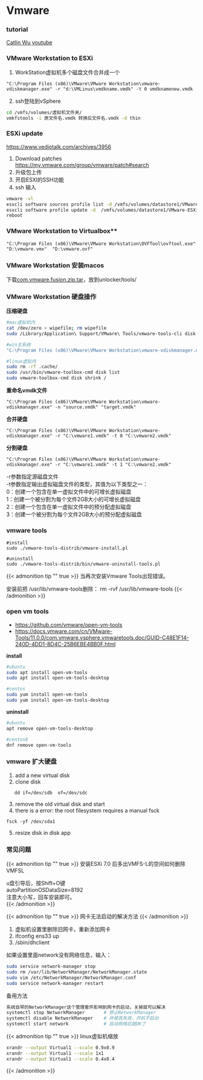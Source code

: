 # Vmware



### tutorial  
[Catlin Wu youtube](https://www.youtube.com/c/CatlinWu/videos)



### VMware Workstation to ESXi  

1. WorkStation虚拟机多个磁盘文件合并成一个

```shell
"C:\Program Files (x86)\VMware\VMware Workstation\vmware-vdiskmanager.exe" -r "d:\VMLinux\vmdkname.vmdk" -t 0 vmdknamenew.vmdk
```
2. ssh登陆到vSphere
```bash
cd /vmfs/volumes/虚拟机文件夹/
vmkfstools -i 原文件名.vmdk 转换后文件名.vmdk -d thin
```

### ESXi update

https://www.vediotalk.com/archives/3956

1. Download patches https://my.vmware.com/group/vmware/patch#search	
2. 升级包上传
3. 开启ESXI的SSH功能
4. ssh 输入
```bash
vmware -vl
esxcli software sources profile list -d /vmfs/volumes/datastore1/VMware-ESXi-7.0U1c-17325551-depot.zip
esxcli software profile update -d  /vmfs/volumes/datastore1/VMware-ESXi-7.0U1c-17325551-depot.zip -p ESXi-7.0U1c-17325551-standard
reboot
```


### VMware Workstation to Virtualbox**

```shell
"C:\Program Files (x86)\VMware\VMware Workstation\OVFTool\ovftool.exe" "D:\vmware.vmx"  "D:\vmware.ovf"
```


### VMware Workstation 安装macos

下载[com.vmware.fusion.zip.tar](https://softwareupdate.vmware.com/cds/vmw-desktop/fusion/12.1.0/17195230/core/com.vmware.fusion.zip.tar)，放到unlocker/tools/


### VMware Workstation 硬盘操作

**压缩硬盘**
```bash
#mac虚拟机内
cat /dev/zero > wipefile; rm wipefile
sudo /Library/Application\ Support/VMware\ Tools/vmware-tools-cli disk shrink /

#win主系统 
"C:\Program Files (x86)\VMware\VMware Workstation\vmware-vdiskmanager.exe" -k "D:\vmware.vmdk" 

#linux虚拟内
sudo rm -rf .cache/
sudo /usr/bin/vmware-toolbox-cmd disk list
sudo vmware-toolbox-cmd disk shrink /
```

**重命名vmdk文件**
```shell
"C:\Program Files (x86)\VMware\VMware Workstation\vmware-vdiskmanager.exe" -n "source.vmdk" "target.vmdk"
```

**合并硬盘**
```shell
"C:\Program Files (x86)\VMware\VMware Workstation\vmware-vdiskmanager.exe" -r "C:\vmware1.vmdk" -t 0 "C:\vmware2.vmdk"
```

**分割硬盘**
```shell
"C:\Program Files (x86)\VMware\VMware Workstation\vmware-vdiskmanager.exe" -r "C:\vmware1.vmdk" -t 1 "C:\vmware2.vmdk"
```

-r参数指定源磁盘文件  
-t参数指定输出虚拟磁盘文件的类型，其值为以下类型之一：  
0：创建一个包含在单一虚拟文件中的可增长虚拟磁盘  
1：创建一个被分割为每个文件2GB大小的可增长虚拟磁盘  
2：创建一个包含在单一虚拟文件中的预分配虚拟磁盘  
3：创建一个被分割为每个文件2GB大小的预分配虚拟磁盘  


### vmware tools
```
#install
sudo ./vmware-tools-distrib/vmware-install.pl

#uninstall
sudo ./vmware-tools-distrib/bin/vmware-uninstall-tools.pl
```

{{< admonition tip "" true >}}
当再次安装Vmware Tools出现错误。

安装前把 /usr/lib/vmware-tools删除： rm -rvf /usr/lib/vmware-tools
{{< /admonition >}}

### open vm tools

- https://github.com/vmware/open-vm-tools  
- https://docs.vmware.com/cn/VMware-Tools/11.0.0/com.vmware.vsphere.vmwaretools.doc/GUID-C48E1F14-240D-4DD1-8D4C-25B6EBE4BB0F.html  

**install**
```bash
#ubuntu
sudo apt install open-vm-tools
sudo apt install open-vm-tools-desktop

#centos
sudo yum install open-vm-tools
sudo yum install open-vm-tools-desktop
```

**uninstall**
```bash
#ubuntu
apt remove open-vm-tools-desktop

#centos8
dnf remove open-vm-tools
```

### vmware 扩大硬盘
1. add a new virtual disk
2. clone disk
```
   dd if=/dev/sdb  of=/dev/sdc
```
3. remove the old virtual disk and start
4. there is a error: the root filesystem requires a manual fsck 
```
fsck -yf /dev/sda1
```
5. resize disk in disk app   







### 常见问题
{{< admonition tip "" true >}}
安装ESXi 7.0 后多出VMFS-L的空间如何删除VMFSL

u盘引导后，按Shift+O键  
autoPartitionOSDataSize=8192  
注意大小写，回车安装即可。  
{{< /admonition >}}



{{< admonition tip ""  true >}}
网卡无法启动的解决方法
{{< /admonition >}}

1. 虚拟机设置里删除旧网卡，重新添加网卡
2. ifconfig ens33 up
3. /sbin/dhclient

如果设置里面network没有网络信息，输入：
```bash
sudo service network-manager stop
sudo rm /var/lib/NetworkManager/NetworkManager.state
sudo vim /etc/NetworkManager/NetworkManager.conf 
sudo service network-manager restart
```
备用方法
```bash
系统自带的NetworkManager这个管理套件影响到网卡的启动，关掉就可以解决
systemctl stop NetworkManager       # 停止NetworkManager
systemctl disable NetworkManager    # 并使其失效，开机不启动
systemctl start network             # 启动网络后就OK了
```




{{< admonition tip ""  true >}}
linux虚拟机缩放

```bash
xrandr --output Virtual1 --scale 0.9x0.9
xrandr --output Virtual1 --scale 1x1
xrandr --output Virtual1 --scale 0.4x0.4
```
{{< /admonition >}}




